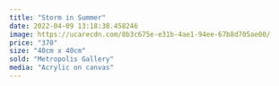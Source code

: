 ```yaml
---
title: "Storm in Summer"
date: 2022-04-09 13:18:38.458246
image: https://ucarecdn.com/8b3c675e-e31b-4ae1-94ee-67b8d705ae00/
price: "370"
size: "40cm x 40cm"
sold: "Metropolis Gallery"
media: "Acrylic on canvas"
---
```


